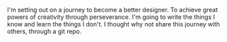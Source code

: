 I'm setting out on a journey to become a better designer. To achieve great powers of creativity through perseverance. I'm
going to write the things I know and learn the things I don't. I thought why not share this journey with others, through a
git repo.   


